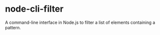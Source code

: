 # node-cli-filter
A command-line interface in Node.js to filter a list of elements containing a pattern.
